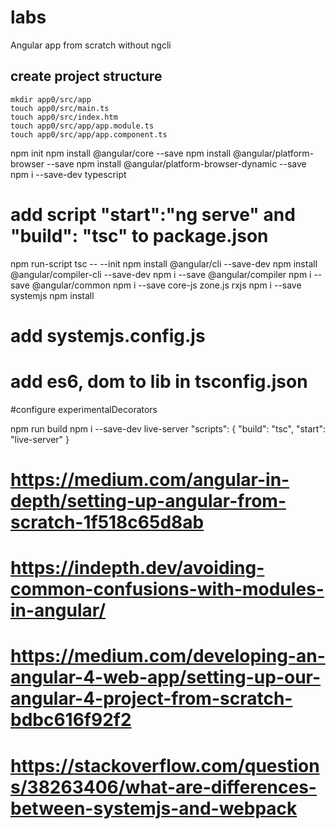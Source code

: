 # labs 
Angular app from scratch without ngcli
## create project structure
```
mkdir app0/src/app
touch app0/src/main.ts
touch app0/src/index.htm
touch app0/src/app/app.module.ts
touch app0/src/app/app.component.ts
```
npm init
npm install @angular/core --save
npm install @angular/platform-browser --save
npm install @angular/platform-browser-dynamic --save
npm i --save-dev typescript
# add script "start":"ng serve" and "build": "tsc" to package.json
npm run-script tsc -- --init
npm install @angular/cli --save-dev
npm install @angular/compiler-cli --save-dev
npm i --save @angular/compiler
npm i --save @angular/common
npm i --save core-js zone.js rxjs
npm i --save systemjs
npm install
# add systemjs.config.js
# add es6, dom to lib in tsconfig.json
#configure experimentalDecorators

npm run build
npm i --save-dev live-server
"scripts": {
  "build": "tsc",
  "start": "live-server"
}
# https://medium.com/angular-in-depth/setting-up-angular-from-scratch-1f518c65d8ab
# https://indepth.dev/avoiding-common-confusions-with-modules-in-angular/
# https://medium.com/developing-an-angular-4-web-app/setting-up-our-angular-4-project-from-scratch-bdbc616f92f2
# https://stackoverflow.com/questions/38263406/what-are-differences-between-systemjs-and-webpack




